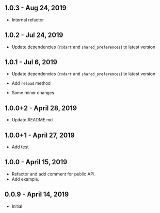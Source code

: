## 1.0.3 - Aug 24, 2019

* Internal refactor

## 1.0.2 - Jul 24, 2019

* Update dependencies (`rxdart` and `shared_preferences`) to latest version

## 1.0.1 - Jul 6, 2019

* Update dependencies (`rxdart` and `shared_preferences`) to latest version

* Add `reload` method

* Some minor changes

## 1.0.0+2 - April 28, 2019

* Update README.md

## 1.0.0+1 - April 27, 2019

* Add test

## 1.0.0 - April 15, 2019

* Refactor and add comment for public API.
* Add example.

## 0.0.9 - April 14, 2019

* Initial
